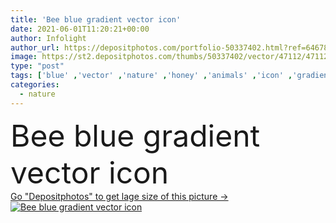 ```yaml
---
title: 'Bee blue gradient vector icon'
date: 2021-06-01T11:20:21+00:00
author: Infolight
author_url: https://depositphotos.com/portfolio-50337402.html?ref=64678756
image: https://st2.depositphotos.com/thumbs/50337402/vector/47112/471125184/api_thumb_450.jpg?forcejpeg=true
type: "post"
tags: ['blue' ,'vector' ,'nature' ,'honey' ,'animals' ,'icon' ,'gradient' ,'bee' ,'logo' ,'eps' ,'premium' ,'hive' ,'farming and gardening' ]
categories: 
  - nature
---
```

<div aling="center">
            <font size="60"> Bee blue gradient vector icon</font>   
</div>
<div>
    <a href='https://depositphotos.com/471125184/stock-illustration-bee-blue-gradient-vector-icon.html?ref=64678756' target=_blank > Go "Depositphotos" to get lage size of this picture ->
        <img href='https://depositphotos.com/471125184/stock-illustration-bee-blue-gradient-vector-icon.html?ref=64678756' src='https://st2.depositphotos.com/50337402/47112/v/950/depositphotos_471125184-stock-illustration-bee-blue-gradient-vector-icon.jpg?forcejpeg=true' alt='Bee blue gradient vector icon' >
    </a>
</div>
